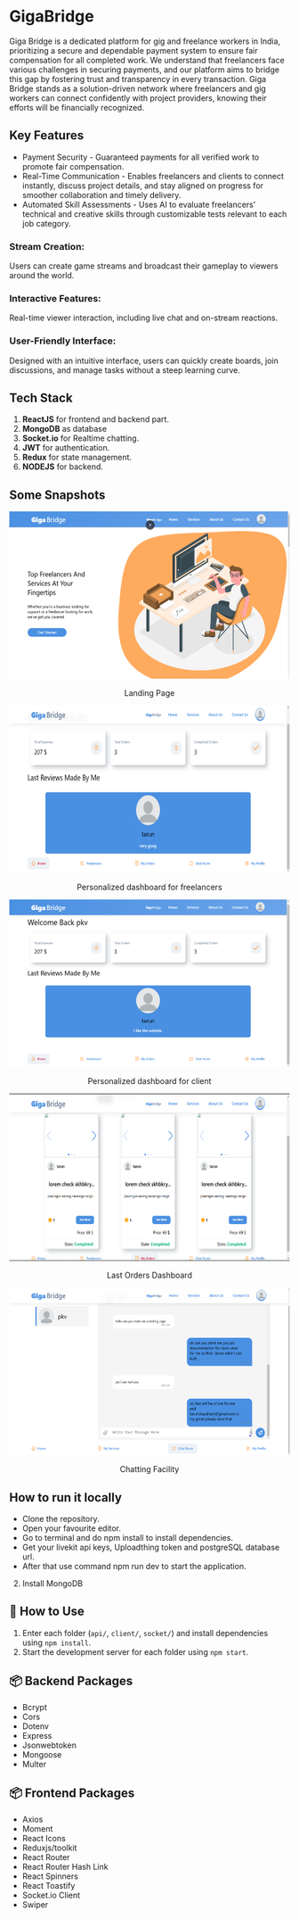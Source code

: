 # GigaBridge
Giga Bridge is a dedicated platform for gig and freelance workers in India, prioritizing a secure and dependable payment system to ensure fair compensation for all completed work. We understand that freelancers face various challenges in securing payments, and our platform aims to bridge this gap by fostering trust and transparency in every transaction. Giga Bridge stands as a solution-driven network where freelancers and gig workers can connect confidently with project providers, knowing their efforts will be financially recognized.

## Key Features
 - Payment Security - Guaranteed payments for all verified work to promote fair compensation.
 - Real-Time Communication - Enables freelancers and clients to connect instantly, discuss project details, and stay aligned on progress for smoother collaboration and timely delivery.
 - Automated Skill Assessments - Uses AI to evaluate freelancers’ technical and creative skills through customizable tests relevant to each job category.
   
### Stream Creation:
Users can create game streams and broadcast their gameplay to viewers around the world.

### Interactive Features:
Real-time viewer interaction, including live chat and on-stream reactions.

### User-Friendly Interface:
Designed with an intuitive interface, users can quickly create boards, join discussions, and manage tasks without a steep learning curve.

## Tech Stack
1. **ReactJS** for frontend and backend part.
2. **MongoDB** as database
3. **Socket.io** for Realtime chatting.
4. **JWT** for authentication.
5. **Redux** for state management.
6. **NODEJS** for backend.

## Some Snapshots
<div align="center" style={display:"flex"; flex-direction:"column"; margin-bottom:"2rem"}>
  <img src="https://github.com/pkvstar/images/blob/main/images/Screenshot%202024-11-09%20084536.png?raw=true" height="300px">
  <p>Landing Page</p>
</div>
<div align="center" style={display:"flex"; flex-direction:"column"; margin-bottom:"2rem"}>
  <img src="https://github.com/pkvstar/images/blob/main/images/Screenshot%202024-11-09%20084903.png?raw=true" height="300px">
  <p>Personalized dashboard for freelancers</p>
</div>
<div align="center" style={display:"flex"; flex-direction:"column"; margin-bottom:"2rem"}>
  <img src="https://github.com/pkvstar/images/blob/main/images/Screenshot%202024-11-09%20085640.png?raw=true" height="300px">
  <p>Personalized dashboard for client</p>
</div>
<div align="center" style={display:"flex"; flex-direction:"column"; margin-bottom:"2rem"}>
  <img src="https://github.com/pkvstar/images/blob/main/images/Screenshot%202024-11-09%20084939.png?raw=true" height="300px">
  <p>Last Orders Dashboard</p>
</div>
<div align="center" style={display:"flex"; flex-direction:"column"; margin-bottom:"2rem"}>
  <img src="https://github.com/pkvstar/images/blob/main/images/Screenshot%202024-11-09%20085442.png?raw=true" height="300px">
  <p>Chatting Facility</p>
</div>


## How to run it locally
- Clone the repository.
- Open your favourite editor.
- Go to terminal and do npm install to install dependencies.
- Get your livekit api keys, Uploadthing token and postgreSQL database url.
- After that use command npm run dev to start the application.
2. Install MongoDB

## 🔧 How to Use

1. Enter each folder (`api/`, `client/`, `socket/`) and install dependencies using `npm install`.
2. Start the development server for each folder using `npm start`.

## 📦 Backend Packages

- Bcrypt
- Cors
- Dotenv
- Express
- Jsonwebtoken
- Mongoose
- Multer

## 📦 Frontend Packages

- Axios
- Moment
- React Icons
- Reduxjs/toolkit
- React Router
- React Router Hash Link
- React Spinners
- React Toastify
- Socket.io Client
- Swiper
